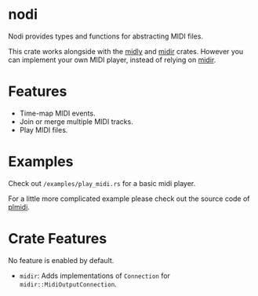 # nodi

Nodi provides types and functions for abstracting MIDI files.
 
This crate works alongside with the [midly][] and [midir][] crates. 
However you can implement your own MIDI player, instead of relying on [midir][].

# Features

-	Time-map MIDI events.
-	Join or merge multiple MIDI tracks.
-	Play MIDI files.
 
# Examples

Check out `/examples/play_midi.rs` for a basic midi player.

For a little more complicated example please check out the source code of [plmidi][].

# Crate Features
No feature is enabled by default.

-  `midir`: Adds implementations of `Connection` for `midir::MidiOutputConnection`.

[midir]: https://crates.io/crates/midir
[midly]: https://crates.io/crates/midly
[plmidi]: https://github.com/insomnimus/plmidi
